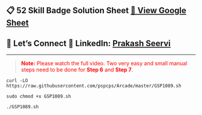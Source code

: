 
## 📋 52 Skill Badge Solution Sheet [📄 View Google Sheet](https://docs.google.com/spreadsheets/d/1UY1yh_xCRGealyBqSAejjkBSdgjqEj5M_XIQmveGJnU/edit?gid=0#gid=0)


## 🔗 Let’s Connect 👤 **LinkedIn**: [Prakash Seervi](https://www.linkedin.com/in/prakashseervi63/)


---

> <span style="color:red;"><strong>Note:</strong> Please watch the full video. Two very easy and small manual steps need to be done for <strong>Step 6</strong> and <strong>Step 7</strong>.</span>


```
curl -LO https://raw.githubusercontent.com/pspcps/Arcade/master/GSP1089.sh

sudo chmod +x GSP1089.sh

./GSP1089.sh
```
